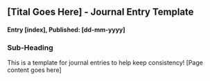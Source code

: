 ## [Tital Goes Here] - Journal Entry Template 
#### Entry [index], Published: [dd-mm-yyyy]

### Sub-Heading
This is a template for journal entries to help keep consistency!
[Page content goes here]
